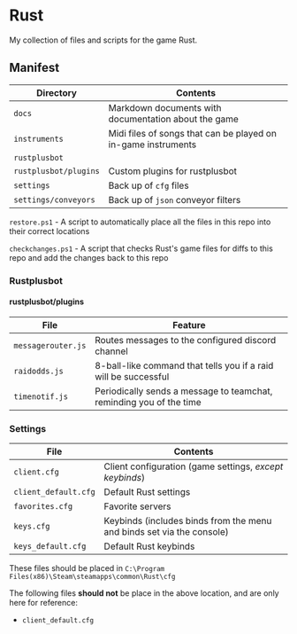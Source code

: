 # Rust
My collection of files and scripts for the game Rust.

## Manifest

| Directory             |  Contents                                                         |
| ---------             |  --------                                                         |
| `docs`                |  Markdown documents with documentation about the game             |
| `instruments`         |  Midi files of songs that can be played on in-game instruments    |
| `rustplusbot`         |                                                                   |
| `rustplusbot/plugins` |  Custom plugins for rustplusbot                                   |
| `settings`            |  Back up of `cfg` files                                           |
| `settings/conveyors`  |  Back up of `json` conveyor filters                               |

`restore.ps1` - A script to automatically place all the files in this repo into their correct locations

`checkchanges.ps1` - A script that checks Rust's game files for diffs to this repo and add the changes back to this repo

### Rustplusbot

#### rustplusbot/plugins

| File                  | Feature                                                              |
| ----                  | -------                                                              |
| `messagerouter.js`    | Routes messages to the configured discord channel                     |
| `raidodds.js`         | 8-ball-like command that tells you if a raid will be successful       |
| `timenotif.js`        | Periodically sends a message to teamchat, reminding you of the time   |

### Settings

| File                  | Contents                                                              |
| ----                  | --------                                                              |
| `client.cfg`          | Client configuration (game settings, *except keybinds*)               |
| `client_default.cfg`  | Default Rust settings                                                 |
| `favorites.cfg`       | Favorite servers                                                      |
| `keys.cfg`            | Keybinds (includes binds from the menu and binds set via the console) |
| `keys_default.cfg`    | Default Rust keybinds                                                 |

These files should be placed in `C:\Program Files(x86)\Steam\steamapps\common\Rust\cfg`

The following files **should not** be place in the above location, and are only here for reference:
- `client_default.cfg`

